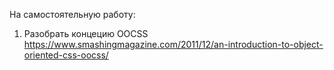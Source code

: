 На самостоятельную работу:

1. Разобрать концецию OOCSS https://www.smashingmagazine.com/2011/12/an-introduction-to-object-oriented-css-oocss/

